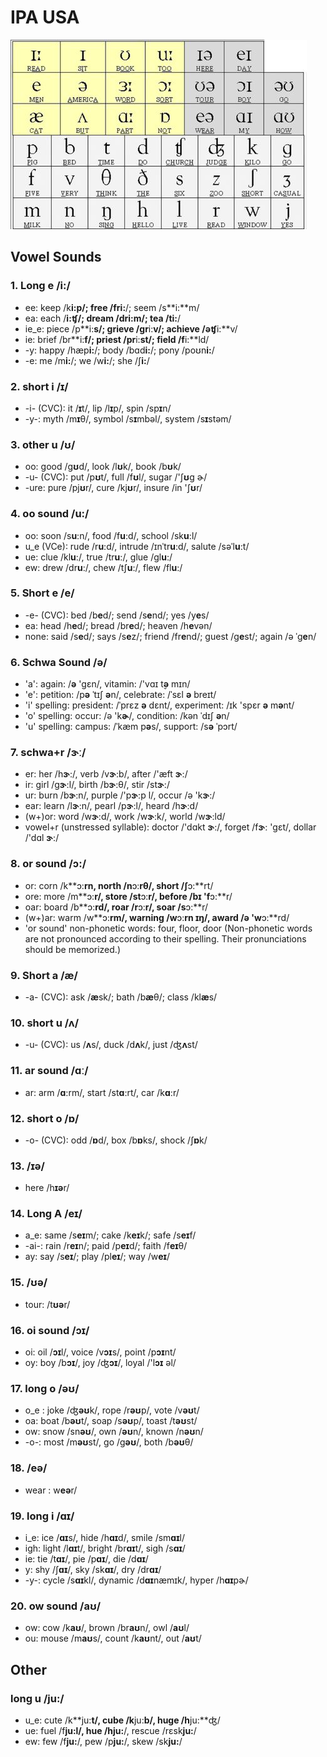 # IPA USA

![GitHub Logo](img/allIpa.jpg)

## Vowel Sounds

### 1. Long e **/i:/**
- ee: keep /k**i:**p/;   free /fr**i:**/; seem /s**i:**m/
- ea: each /**i:**ʧ/;    dream /dr**i:**m/;   tea /t**i:**/
- ie_e: piece /p**i:**s/;  grieve /gr**i:**v/;  achieve /əʧ**i:**v/
- ie: brief /br**i:**f/; priest /pr**i:**st/; field /f**i:**ld/
- -y: happy /hæp**i:**/; body /bɑd**i:**/;    pony /poʊn**i:**/
- -e: me /m**i:**/;  we /w**i:**/;    she /ʃ**i:**/

### 2. short i **/ɪ/**
- -i- (CVC):  it /**ɪ**t/, lip /l**ɪ**p/, spin /sp**ɪ**n/
- -y-: myth /m**ɪ**θ/, symbol /s**ɪ**mbəl/, system /s**ɪ**stəm/

### 3. other u **/ʊ/**
- oo: good /g**ʊ**d/, look /l**ʊ**k/, book /b**ʊ**k/
- -u- (CVC): put /p**ʊ**t/, full /f**ʊ**l/, sugar /'ʃ**ʊ**g ɚ/
- -ure: pure /pj**ʊ**r/, cure /kj**ʊ**r/,  insure /in 'ʃ**ʊ**r/

### 4. oo sound **/u:/**
- oo: soon /s**uː**n/, food /f**uː**d/, school /sk**uː**l/
- u_e (VCe): rude /r**uː**d/, intrude /ɪnˈtr**uː**d/, salute /səˈl**uː**t/
- ue: clue /kl**uː**/,  true /tr**uː**/, glue /ɡl**uː**/
- ew: drew /dr**uː**/, chew /tʃ**uː**/, flew /fl**uː**/

### 5. Short e **/e/**
- -e- (CVC): bed /b**e**d/; send /s**e**nd/; yes /y**e**s/
- ea: head /h**e**d/; bread /br**e**d/; heaven /h**e**vən/
- none: said /s**e**d/; says /s**e**z/; friend  /fr**e**nd/; guest  /g**e**st/; again  /ə ˈg**e**n/

### 6. Schwa Sound /ə/ 
- 'a': again: /**ə** 'gɛn/, vitamin: /'vɑɪ t̬**ə** mɪn/
- 'e': petition: /p**ə** ˈtɪʃ **ə**n/, celebrate: /ˈsɛl **ə** breɪt/
- 'i' spelling: president: /ˈprɛz **ə** dɛnt/, experiment: /ɪk 'spɛr **ə** m**ə**nt/
- 'o' spelling: occur: /ə 'k**ɚ**/, condition: /kən ˈdɪʃ **ə**n/
- 'u' spelling: campus: /ˈkæm p**ə**s/, support: /s**ə** ˈpɔrt/

### 7. schwa+r /ɝː/
- er: her /h**ɝː**/, verb /v**ɝː**b/, after /'æft **ɝː**/
- ir: girl /g**ɝː**l/,  birth /b**ɝː**θ/, stir /st**ɝː**/
- ur: burn /b**ɝː**n/, purple /'p**ɝː**p l/, occur /ə 'k**ɝː**/
- ear:  learn /l**ɝː**n/, pearl /p**ɝː**l/, heard /h**ɝː**d/
- (w+)or: word /w**ɝː**d/,  work /w**ɝː**k/, world /w**ɝː**ld/
- vowel+r (unstressed syllable): doctor /'dɑkt **ɝː**/,  forget /f**ɝː** 'gɛt/, dollar /'dɑl **ɝː**/

### 8. or sound /ɔ:/
- or: corn /k**ɔ:**rn, north /n**ɔ:**rθ/,  short /ʃ**ɔ:**rt/
- ore: more /m**ɔ:**r/, store /st**ɔ:**r/, before /bɪ 'f**ɔ:**r/
- oar: board /b**ɔ:**rd/, roar /r**ɔ:**r/,  soar /s**ɔ:**r/
- (w+)ar:  warm /w**ɔ:**rm/, warning /w**ɔ:**rn ɪŋ/, award /ə 'w**ɔ:**rd/
- 'or sound' non-phonetic words: four, floor, door
(Non-phonetic words are not pronounced according to their spelling. Their pronunciations should be memorized.)

### 9. Short a **/æ/**
- -a- (CVC): ask /**æ**sk/; bath /b**æ**θ/; class /kl**æ**s/

### 10. short u **/ʌ/**
- -u- (CVC): us /**ʌ**s/, duck /d**ʌ**k/, just /ʤ**ʌ**st/

### 11. ar sound /ɑː/
- ar: arm /**ɑː**rm/, start /st**ɑː**rt/, car /k**ɑː**r/

### 12. short o **/ɒ/** 
- -o- (CVC): odd /**ɒ**d/, box /b**ɒ**ks/, shock /ʃ**ɒ**k/

### 13. **/ɪə/** 
- here /h**ɪə**r/

### 14. Long A  **/eɪ/** 

- a_e: same /s**eɪ**m/;    cake /k**eɪ**k/; safe /s**eɪ**f/
- -ai-: rain /r**eɪ**n/;    paid /p**eɪ**d/;    faith /f**eɪ**θ/
- ay:  say /s**eɪ**/;  play /pl**eɪ**/;    way /w**eɪ**/

### 15. **/ʊə/** 
- tour: /t**ʊə**r/

### 16. oi sound **/ɔɪ/**
- oi: oil /**ɔɪ**l/, voice /v**ɔɪ**s/, point /p**ɔɪ**nt/
- oy: boy /b**ɔɪ**/, joy /ʤ**ɔɪ**/,  loyal /'l**ɔɪ** əl/

### 17. long o **/əʊ/**
- o_e : joke /ʤ**əʊ**k/, rope /r**əʊ**p/, vote /v**əʊ**t/
- oa: boat /b**əʊ**t/, soap /s**əʊ**p/,  toast /t**əʊ**st/
- ow: snow /sn**əʊ**/, own /**əʊ**n/, known /n**əʊ**n/
- -o-: most /m**əʊ**st/, go /g**əʊ**/, both /b**əʊ**θ/

### 18. **/eə/**
- wear : w**eə**r/

### 19. long i **/ɑɪ/** 
- i_e: ice /**ɑɪ**s/, hide /h**ɑɪ**d/, smile /sm**ɑɪ**l/
- igh: light /l**ɑɪ**t/, bright /br**ɑɪ**t/, sigh /s**ɑɪ**/
- ie: tie /t**ɑɪ**/, pie /p**ɑɪ**/, die /d**ɑɪ**/
- y: shy /ʃ**ɑɪ**/, sky /sk**ɑɪ**/, dry /dr**ɑɪ**/
- -y-: cycle /s**ɑɪ**kl/, dynamic /d**ɑɪ**næmɪk/, hyper /h**ɑɪ**pɚ/

### 20. ow sound **/aʊ/**
- ow: cow /k**aʊ**/,  brown /br**aʊ**n/, owl /**aʊ**l/
- ou:  mouse /m**aʊ**s/, count /k**aʊ**nt/, out /**aʊ**t/


## Other

### long u **/ju:/**
- u_e: cute /k**ju:**t/, cube /k**ju:**b/, huge /h**ju:**ʤ/
- ue: fuel /f**ju:**l/, hue /h**ju:**/, rescue /rɛsk**ju:**/
- ew: few /f**ju:**/, pew /p**ju:**/, skew /sk**ju:**/
